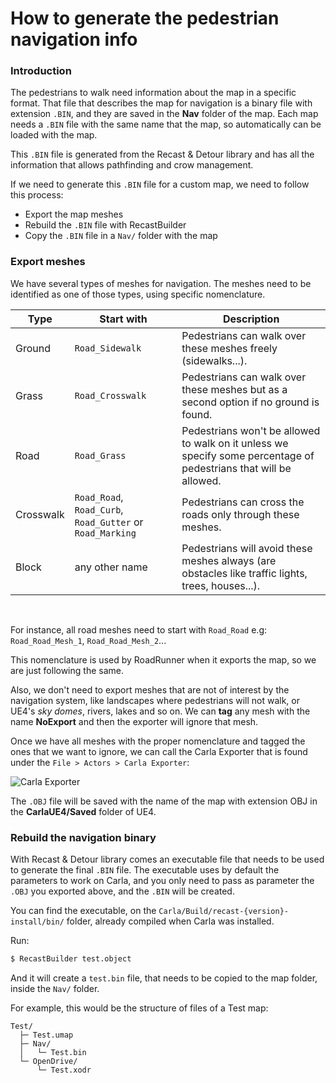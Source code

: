 # How to generate the pedestrian navigation info
### Introduction

The pedestrians to walk need information about the map in a specific format. That file that describes the map for navigation is a binary file with extension `.BIN`, and they are saved in the **Nav** folder of the map. Each map needs a `.BIN` file with the same name that the map, so automatically can be loaded with the map.

This `.BIN` file is generated from the Recast & Detour library and has all the information that allows pathfinding and crow management.

If we need to generate this `.BIN` file for a custom map, we need to follow this process:

* Export the map meshes
* Rebuild the `.BIN` file with RecastBuilder
* Copy the `.BIN` file in a `Nav/` folder with the map

### Export meshes

We have several types of meshes for navigation. The meshes need to be identified as one of those types, using specific nomenclature.

| Type      | Start with | Description |
|-----------|------------|-------------|
| Ground    | `Road_Sidewalk` | Pedestrians can walk over these meshes freely (sidewalks...). |
| Grass     | `Road_Crosswalk` | Pedestrians can walk over these meshes but as a second option if no ground is found. |
| Road      | `Road_Grass` | Pedestrians won't be allowed to walk on it unless we specify some percentage of pedestrians that will be allowed. |
| Crosswalk | `Road_Road`, `Road_Curb`, `Road_Gutter` or `Road_Marking` | Pedestrians can cross the roads only through these meshes. |
| Block     | any other name | Pedestrians will avoid these meshes always (are obstacles like traffic lights, trees, houses...). |  

<br>

For instance, all road meshes need to start with `Road_Road` e.g: `Road_Road_Mesh_1`, `Road_Road_Mesh_2`...

This nomenclature is used by RoadRunner when it exports the map, so we are just following the same.

Also, we don't need to export meshes that are not of interest by the navigation system, like landscapes where pedestrians will not walk, or UE4's _sky domes_, rivers, lakes and so on.
We can **tag** any mesh with the name **NoExport** and then the exporter will ignore that mesh.

Once we have all meshes with the proper nomenclature and tagged the ones that we want to ignore, we can call the Carla Exporter that is found under the `File > Actors > Carla Exporter`:

![Carla Exporter](img/CarlaExporter.png)

The `.OBJ` file will be saved with the name of the map with extension OBJ in the **CarlaUE4/Saved** folder of UE4.

### Rebuild the navigation binary

With Recast & Detour library comes an executable file that needs to be used to generate the final `.BIN` file.
The executable uses by default the parameters to work on Carla, and you only need to pass as parameter the `.OBJ` you exported above, and the `.BIN` will be created.

You can find the executable, on the `Carla/Build/recast-{version}-install/bin/` folder, already compiled when Carla was installed.

Run:

```sh
$ RecastBuilder test.object
```

And it will create a `test.bin` file, that needs to be copied to the map folder, inside the `Nav/` folder.

For example, this would be the structure of files of a Test map:

```
Test/
  ├─ Test.umap
  ├─ Nav/
  │   └─ Test.bin
  └─ OpenDrive/
      └─ Test.xodr
```
